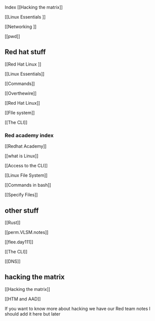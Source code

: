 Index
[[Hacking the matrix]]

[[Linux Essentials ]]

[[Networking ]]

[[pwd]]

## Red hat stuff
[[Red Hat Linux ]]

[[Linux Essentials]]

[[Commands]]

[[Overthewire]]

[[Red Hat Linux]]

[[FIle system]]

[[The CLI]]

### Red academy index
[[Redhat Academy]]


[[what is Linux]]

[[Access to the CLI]]

[[Linux File System]]

[[Commands in bash]]

[[Specify Files]]



## other stuff
[[Rust]]

[[perm.VLSM.notes]]

[[flee.day111]]


[[The CLI]]

[[DNS]]

## hacking the matrix
[[Hacking the matrix]]

[[HTM and AAD]]

If you want to know more about hacking we have our Red team notes I should add it here but later 